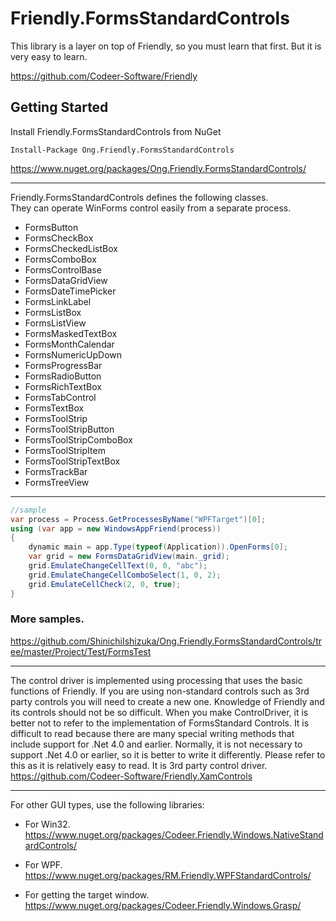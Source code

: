 Friendly.FormsStandardControls
============================

This library is a layer on top of
Friendly, so you must learn that first.
But it is very easy to learn.

https://github.com/Codeer-Software/Friendly

## Getting Started
Install Friendly.FormsStandardControls from NuGet

    Install-Package Ong.Friendly.FormsStandardControls
https://www.nuget.org/packages/Ong.Friendly.FormsStandardControls/

***
Friendly.FormsStandardControls defines the following classes.   
They can operate WinForms control easily from a separate process.  

* FormsButton
* FormsCheckBox
* FormsCheckedListBox
* FormsComboBox
* FormsControlBase
* FormsDataGridView
* FormsDateTimePicker
* FormsLinkLabel
* FormsListBox
* FormsListView
* FormsMaskedTextBox
* FormsMonthCalendar
* FormsNumericUpDown
* FormsProgressBar
* FormsRadioButton
* FormsRichTextBox
* FormsTabControl
* FormsTextBox
* FormsToolStrip
* FormsToolStripButton
* FormsToolStripComboBox
* FormsToolStripItem
* FormsToolStripTextBox
* FormsTrackBar
* FormsTreeView

***
```cs  
//sample  
var process = Process.GetProcessesByName("WPFTarget")[0];  
using (var app = new WindowsAppFriend(process))  
{  
    dynamic main = app.Type(typeof(Application)).OpenForms[0];  
    var grid = new FormsDataGridView(main._grid);  
    grid.EmulateChangeCellText(0, 0, "abc");  
    grid.EmulateChangeCellComboSelect(1, 0, 2);  
    grid.EmulateCellCheck(2, 0, true);  
}  
```
### More samples.
https://github.com/ShinichiIshizuka/Ong.Friendly.FormsStandardControls/tree/master/Project/Test/FormsTest

***
The control driver is implemented using processing that uses the basic functions of Friendly.
If you are using non-standard controls such as 3rd party controls you will need to create a new one.
Knowledge of Friendly and its controls should not be so difficult.
When you make ControlDriver, it is better not to refer to the implementation of FormsStandard Controls.
It is difficult to read because there are many special writing methods that include support for .Net 4.0 and earlier.
Normally, it is not necessary to support .Net 4.0 or earlier, so it is better to write it differently.
Please refer to this as it is relatively easy to read.
It is 3rd party control driver.
https://github.com/Codeer-Software/Friendly.XamControls<br>

***
For other GUI types, use the following libraries:

* For Win32.  
https://www.nuget.org/packages/Codeer.Friendly.Windows.NativeStandardControls/  

* For WPF.  
https://www.nuget.org/packages/RM.Friendly.WPFStandardControls/

* For getting the target window.  
https://www.nuget.org/packages/Codeer.Friendly.Windows.Grasp/  

